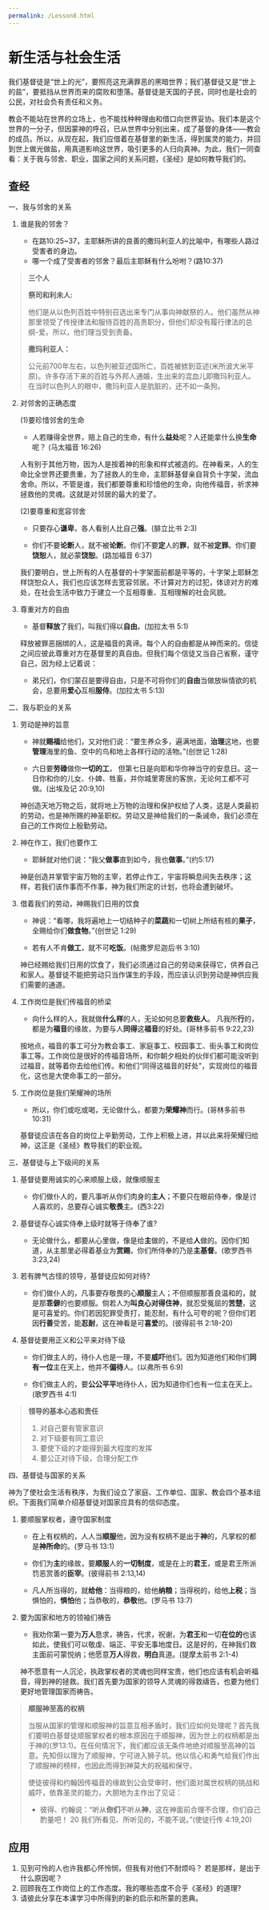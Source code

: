 ```yaml
---
permalink: /Lesson8.html
---
```

# 新生活与社会生活

我们基督徒是“世上的光”，要照亮这充满罪恶的黑暗世界；我们基督徒又是“世上的盐”，要抵挡从世界而来的腐败和堕落。基督徒是天国的子民，同时也是社会的公民，对社会负有责任和义务。  

教会不能站在世界的立场上，也不能找种种理由和借口向世界妥协。我们本是这个世界的一分子，但因蒙神的呼召，已从世界中分别出来，成了基督的身体——教会的成员。所以，从现在起，我们应借着在基督里的新生活，得到属灵的能力，并回到世上做光做盐，用真道影响这世界，吸引更多的人归向真神。为此，我们一同查看：关于我与邻舍、职业，国家之间的关系问题，《圣经》是如何教导我们的。   

## 查经

一、我与邻舍的关系

1. 谁是我的邻舍？  

    + 在路10:25~37，主耶穌所讲的良善的撒玛利亚人的比喻中，有哪些人路过受害者的身边。  
    + 哪一个成了受害者的邻舍？最后主耶稣有什么吩咐？(路10:37)  

>**三个人**  
>
>**祭司和利未人:**
>
>他们是从以色列百姓中特别召选出来专门从事向神献祭的人。他们虽然从神那里领受了传授律法和服侍百姓的高贵职分，但他们却没有履行律法的总纲-爱。所以，他们理当受到责备。  
>
>**撒玛利亚人：**  
>
>公元前700年左右，以色列被亚述国所亡，百姓被掳到亚述(米所波大米平原)。许多存活下来的百姓与外邦人通婚，生出来的混血儿即撒玛利亚人。在当时以色列人的眼中，撒玛利亚人是肮脏的，还不如一条狗。  

2. 对邻舍的正确态度

    (1)要珍惜邻舍的生命

    + 人若赚得全世界，赔上自己的生命，有什么**益处**呢？人还能拿什么换**生命**呢？ (马太福音 16:26)

    人有别于其他万物，因为人是按着神的形象和样式被造的。在神看来，人的生命比全世界还要贵重，为了拯救人的生命，主耶稣基督亲自背负十字架，流血舍命。所以，不管是谁，我们都要尊重和珍惜他的生命，向他传福音，祈求神拯救他的灵魂。这就是对邻居的最大的爱了。  

    (2)要尊重和宽容邻舍

    + 只要存心**谦卑**，各人看别人比自己**强**。(腓立比书 2:3)

    + 你们不要**论断**人，就不被**论断**。你们不要**定**人的**罪**，就不被**定罪**。你们要**饶恕**人，就必蒙**饶恕**。(路加福音 6:37)

    我们要明白，世上所有的人在基督的十字架面前都是平等的，十字架上耶稣怎样饶恕众人，我们也应该怎样去宽容邻居。不计算对方的过犯，体谅对方的难处，在社会生活中致力于建立一个互相尊重、互相理解的社会风貌。  

3. 尊重对方的自由

    + 基督**释放**了我们，叫我们得以**自由**。(加拉太书 5:1)

    释放被罪恶捆绑的人，这是福音的真谛。每个人的自由都是从神而来的。信徒之间应彼此尊重对方在基督里的真自由。但我们每个信徒又当自己省察，谨守自己，因为经上记着说：  
    + 弟兄们，你们蒙召是要得自由，只是不可将你们的**自由**当做放纵情欲的机会，总要用**爱心**互相**服侍**。(加拉太书 5:13)

二、我与职业的关系

1. 劳动是神的旨意

    + 神就**赐福**给他们，又对他们说：“要生养众多，遍满地面，**治理**这地，也要**管理**海里的鱼、空中的鸟和地上各样行动的活物。”(创世记 1:28)

    + 六日要**劳碌**做你**一切的工**， 但第七日是向耶和华你神当守的安息日。这一日你和你的儿女、仆婢、牲畜，并你城里寄居的客旅，无论何工都不可做。(出埃及记 20:9,10)

    神创造天地万物之后，就将地上万物的治理和保护权给了人类，这是人类最初的劳动，也是神所赐的神圣职权。劳动又是神给我们的一条诫命，我们必须在自己的工作岗位上殷勤劳动。  

2. 神在作工，我们也要作工

    + 耶稣就对他们说：“我父**做事**直到如今，我也**做事**。”(约5:17)

    神是创造并掌管宇宙万物的主宰，若停止作工，宇宙将瞬息间失去秩序；这样，若我们该作事而不作事，神为我们所定的计划，也将会遭到破坏。  

3. 借着我们的劳动，神赐我们日用的饮食

    + 神说：“看哪，我将遍地上一切结种子的**菜蔬**和一切树上所结有核的**果子**，全赐给你们**做食物**。”(创世记 1:29)

    + 若有人不肯**做工**，就不可**吃饭**。(帖撒罗尼迦后书 3:10)

    神已经赐给我们日用的饮食了，我们必须通过自己的劳动来获得它，供养自己和家人。基督徒不能把劳动只当作谋生的手段，而应该认识到劳动是神供应我们需要的通道。 

4. 工作岗位是我们传福音的桥梁

    + 向什么样的人，我就做**什么样**的人，无论如何总要**救些人**。 凡我所**行**的，都是为**福音**的缘故，为要与人**同得**这**福音**的好处。(哥林多前书 9:22,23)

    按地点，福音的事工可分为教会事工、家庭事工、校园事工、街头事工和岗位事工等。工作岗位是很好的传福音场所，和你朝夕相处的伙伴们都可能没听到过福音，就等着你去给他们传。和他们“同得这福音的好处”，实现岗位的福音化，这也是大使命事工的一部分。  

5. 工作岗位是我们荣耀神的场所

    + 所以，你们或吃或喝，无论做什么，都要为**荣耀神**而行。(哥林多前书 10:31)

    基督徒应该在各自的岗位上辛勤劳动，工作上积极上进，并以此来将荣耀归给神，这正是《圣经》教导我们的职业观。  

三、基督徒与上下级间的关系

1. 基督徒要用诚实的心来顺服上级，就像顺服主

    + 你们做仆人的，要凡事听从你们肉身的**主人**；不要只在眼前侍奉，像是讨人喜欢的，总要存心诚实**敬畏**主。(西3:22)

2. 基督徒存心诚实侍奉上级时就等于侍奉了谁? 

    + 无论做什么，都要从心里做，像是给**主**做的，不是给**人**做的。因你们知道，从主那里必得着基业为**赏赐**，你们所侍奉的乃是**主基督**。(歌罗西书 3:23,24)

3. 若有脾气古怪的领导，基督徒应如何对待?

    + 你们做仆人的，凡事要存敬畏的心**顺服**主人；不但顺服那善良温和的，就是那**乖僻**的也要顺服。倘若人为**叫良心对得住神**，就忍受冤屈的**苦楚**，这是可喜爱的。你们若因犯罪受责打，能忍耐，有什么可夸的呢？但你们若因**行善**受苦，能**忍耐**，这在神看是可**喜爱**的。(彼得前书 2:18-20)

4. 基督徒要用正义和公平来对待下级

    + 你们做主人的，待仆人也是一理，不要**威吓**他们。因为知道他们和你们**同有一位**主在天上，他并不**偏待**人。(以弗所书 6:9)

    + 你们做主人的，要**公公平平**地待仆人，因为知道你们也有一位主在天上。(歌罗西书 4:1)

>**领导的基本心态和责任**
>
>1. 对自己要有管家意识
>2. 对下级要有同工意识
>3. 要使下级的才能得到最大程度的发挥
>4. 要公正对待下级，合理分配工作

四、基督徒与国家的关系

神为了使社会生活有秩序，为我们设立了家庭、工作单位、国家、教会四个基本组织。下面我们简单介绍基督徒对国家应具有的信仰态度。  

1. 要顺服掌权者，遵守国家制度

    + 在上有权柄的，人人当**顺服**他，因为没有权柄不是出于**神**的，凡掌权的都是**神所命**的。(罗马书 13:1)

    + 你们为**主**的缘故，要**顺服**人的**一切制度**，或是在上的**君王**，或是君王所派罚恶赏善的**臣宰**。(彼得前书 2:13,14)

    + 凡人所当得的，就**给他**：当得粮的，给他**纳粮**；当得税的，给他**上税**；当惧怕的，**惧怕**他；当恭敬的，**恭敬**他。(罗马书 13:7)

2. 要为国家和地方的领袖们祷告

    + 我劝你第一要为**万人**恳求，祷告，代求，祝谢，为**君王**和一切**在位的**也该如此，使我们可以敬虔、端正、平安无事地度日。这是好的，在神我们救主面前可蒙悦纳；他愿意**万人**得救，**明白**真道。(提摩太前书 2:1-4)

    神不愿意有一人沉沦，执政掌权者的灵魂也同样宝贵，他们也应该有机会听福音，得到神的拯救。我们首先要为国家的领导人灵魂的得救禱告，也要为他们更好地管理国家而祷告。  

>**顺服神至高的权柄**
>
>当服从国家的管理和顺服神的旨意互相矛盾时，我们应如何处理呢？首先我们要明白基督徒顺服掌权者的根本原因在于顺服神，因为世上的权柄都是出于神的(罗13:1)。在任何情况下，我们都应该无条件地绝对顺服至高神的旨意。先知但以理为了顺服神，宁可进入狮子坑。他以信心和勇气给我们作出了顺服神的榜样，也因此而得到神莫大的祝福和保守。  
>
>使徒彼得和约翰因传福音的缘故到公会受审时，他们面对属世权柄的挑战和威吓，依靠圣灵的能力，大胆地为主作出了见证：  
>
>+ 彼得、约翰说：“听从**你们**不听从**神**，这在神面前合理不合理，你们自己酌量吧！ 20 我们所看见、所听见的，不能不说。”(使徒行传 4:19,20)

## 应用

1. 见到可怜的人也许我都心怀怜悯，但我有对他们不耐烦吗？ 若是那样，是出于什么原因呢？  
2. 回顾我在工作岗位上的工作态度。我的哪些态度不合乎《圣经》的道理?
3. 请彼此分享在本课学习中所得到的新的启示和所蒙的恩典。
